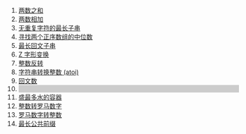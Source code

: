 1. <a href='1. 两数之和'>两数之和</a>
2. <a href='2. 两数相加'>两数相加</a>
3. <a href='3. 无重复字符的最长子串'>无重复字符的最长子串</a>
4. <a href='4. 寻找两个正序数组的中位数'>寻找两个正序数组的中位数</a>
5. <a href='5. 最长回文子串'>最长回文子串</a>
6. <a href='6. Z 字形变换'>Z 字形变换</a>
7. <a href='7. 整数反转'>整数反转</a>
8. <a href='8. 字符串转换整数 (atoi)'>字符串转换整数 (atoi)</a>
9. <a href='9. 回文数'>回文数</a>
10. <a href='' style="display:inline-block;width:500px;background:#ccc;text-decoration:none">&nbsp;</a>
11. <a href='11. 盛最多水的容器'>盛最多水的容器</a>
12. <a href='12. 整数转罗马数字'>整数转罗马数字</a>
13. <a href='13. 罗马数字转整数'>罗马数字转整数</a>
14. <a href='14. 最长公共前缀'>最长公共前缀</a>
